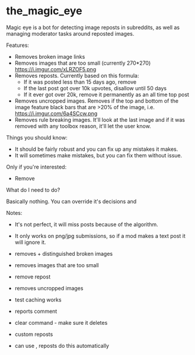 # the_magic_eye
Magic eye is a bot for detecting image reposts in subreddits, as well as managing moderator tasks around reposted images.

Features:

* Removes broken image links
* Removes images that are too small (currently 270*270) https://i.imgur.com/xLRZOF5.png
* Removes reposts. Currently based on this formula:
    * If it was posted less than 15 days ago, remove
    * If the last post got over 10k upvotes, disallow until 50 days
    * If it ever got over 20k, remove it permanently as an all time top post
* Removes uncropped images. Removes if the top and bottom of the image feature black bars that are >20% of the image, i.e. https://i.imgur.com/6a4SCcw.png
* Removes rule breaking images. It'll look at the last image and if it was removed with any toolbox reason, it'll let the user know.

Things you should know:


* It should be fairly robust and you can fix up any mistakes it makes.
* It will sometimes make mistakes, but you can fix them without issue.



Only if you're interested:

* Remove 


What do I need to do?

Basically nothing. You can override it's decisions and 




Notes:
* It's not perfect, it will miss posts because of the algorithm.
* It only works on png/jpg submissions, so if a mod makes a text post it will ignore it.


* removes + distinguished broken images
* removes images that are too small
* remove repost
* removes uncropped images
* test caching works
* reports comment
* clear command - make sure it deletes
* custom reposts
* can use [](#magic_ignore), reposts do this automatically


